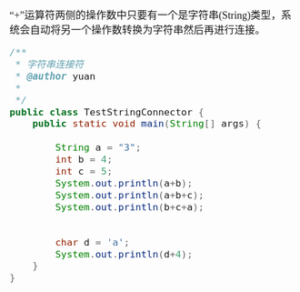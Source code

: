 <font size = 4 face = "黑体">

“+”运算符两侧的操作数中只要有一个是字符串(String)类型，系统会自动将另一个操作数转换为字符串然后再进行连接。




```java
/**
 * 字符串连接符
 * @author yuan
 *
 */
public class TestStringConnector {
	public static void main(String[] args) {
		
		String a = "3";
		int b = 4;
		int c = 5;
		System.out.println(a+b);
		System.out.println(a+b+c);
		System.out.println(b+c+a);

		
		char d = 'a';
		System.out.println(d+4);		
	}
}

```

</font>